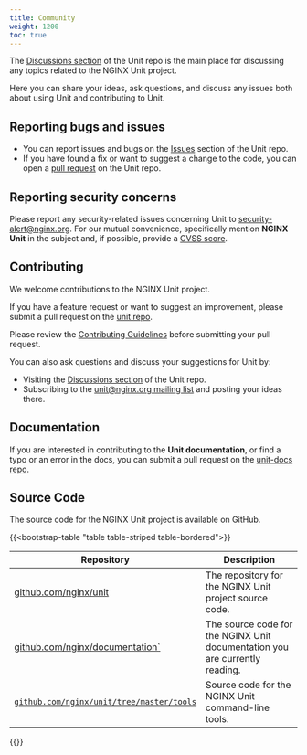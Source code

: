 ```yaml
---
title: Community
weight: 1200
toc: true
---
```


<a name="community"></a>


The [Discussions section](https://github.com/nginx/unit/discussions) of the
Unit repo is the main place for discussing any topics related to the NGINX Unit project.

Here you can share your ideas, ask questions, and discuss any issues both about
using Unit and contributing to Unit.

## Reporting bugs and issues

- You can report issues and bugs on the
  [Issues](https://github.com/nginx/unit/issues) section of the Unit repo.
- If you have found a fix or want to suggest a change to the code,
  you can open a [pull request](https://github.com/nginx/unit/pulls)
  on the Unit repo.

## Reporting security concerns

Please report any security-related issues concerning Unit to
[security-alert@nginx.org](mailto:security-alert@nginx.org).
For our mutual convenience, specifically mention **NGINX Unit** in the subject and, if possible, provide a [CVSS score](https://www.first.org/cvss/).

## Contributing

We welcome contributions to the NGINX Unit project.

If you have a feature request or want to suggest an improvement, please submit a pull request on the [unit repo](https://github.com/nginx/unit/pulls).

Please review the [Contributing Guidelines](https://github.com/nginx/unit/blob/master/CONTRIBUTING.md) before submitting your pull request.

You can also ask questions and discuss your suggestions for Unit by:

- Visiting the [Discussions section](https://github.com/nginx/unit/discussions)
  of the Unit repo.
- Subscribing to the [unit@nginx.org mailing list](https://mailman.nginx.org/mailman3/lists/unit.nginx.org/)
  and posting your ideas there.

## Documentation

If you are interested in contributing to the **Unit documentation**,
or find a typo or an error in the docs, you can submit a pull request on the
[unit-docs repo](https://github.com/nginx/documentation/pulls).

## Source Code

The source code for the NGINX Unit project is available on GitHub.

{{<bootstrap-table "table table-striped table-bordered">}}

| Repository | Description |
|------------|------------|
| [github.com/nginx/unit](https://github.com/nginx/unit) | The repository for the NGINX Unit project source code. |
| [github.com/nginx/documentation`](https://github.com/nginx/documentation) | The source code for the NGINX Unit documentation you are currently reading. |
| [`github.com/nginx/unit/tree/master/tools`](https://github.com/nginx/unit/tree/master/tools) | Source code for the NGINX Unit command-line tools. |

{{</bootstrap-table>}}

